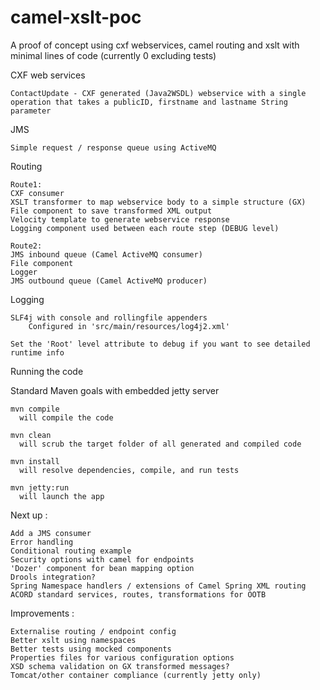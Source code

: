 # camel-xslt-poc
A proof of concept using cxf webservices, camel routing and xslt with minimal lines of code (currently 0 excluding tests)

CXF web services

    ContactUpdate - CXF generated (Java2WSDL) webservice with a single operation that takes a publicID, firstname and lastname String parameter


JMS

    Simple request / response queue using ActiveMQ


Routing

    Route1:
    CXF consumer
    XSLT transformer to map webservice body to a simple structure (GX)
    File component to save transformed XML output
    Velocity template to generate webservice response
    Logging component used between each route step (DEBUG level)

    Route2:
    JMS inbound queue (Camel ActiveMQ consumer)
    File component
    Logger
    JMS outbound queue (Camel ActiveMQ producer)



Logging

    SLF4j with console and rollingfile appenders
        Configured in 'src/main/resources/log4j2.xml'
  
    Set the 'Root' level attribute to debug if you want to see detailed runtime info


Running the code 

  Standard Maven goals with embedded jetty server
  
    mvn compile
      will compile the code
      
    mvn clean
      will scrub the target folder of all generated and compiled code
    
    mvn install 
      will resolve dependencies, compile, and run tests
      
    mvn jetty:run
      will launch the app 
      
      
 
Next up :

    Add a JMS consumer
    Error handling
    Conditional routing example
    Security options with camel for endpoints
    'Dozer' component for bean mapping option
    Drools integration?
    Spring Namespace handlers / extensions of Camel Spring XML routing
    ACORD standard services, routes, transformations for OOTB


Improvements :

    Externalise routing / endpoint config
    Better xslt using namespaces
    Better tests using mocked components
    Properties files for various configuration options
    XSD schema validation on GX transformed messages?
    Tomcat/other container compliance (currently jetty only)

